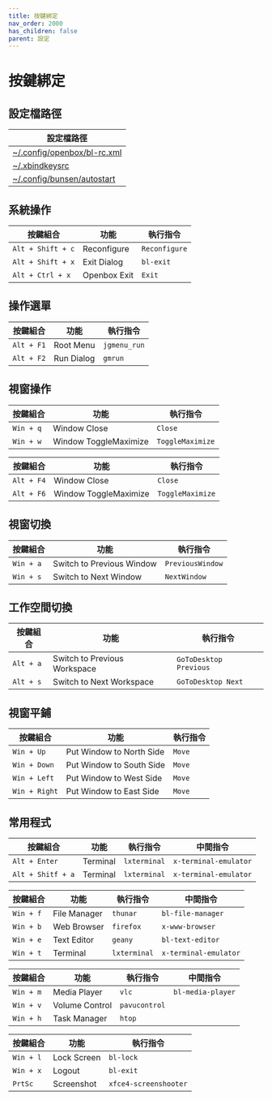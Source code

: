 ```yaml
---
title: 按鍵綁定
nav_order: 2000
has_children: false
parent: 設定
---
```



# 按鍵綁定


## 設定檔路徑

| 設定檔路徑 |
| ----------- |
| [~/.config/openbox/bl-rc.xml](https://github.com/samwhelp/bunsenlabs-adjustment/blob/main/prototype/main/bunsen-config/Main/asset/overlay/etc/skel/.config/openbox/bl-rc.xml#L193-L538) |
| [~/.xbindkeysrc](https://github.com/samwhelp/bunsenlabs-adjustment/blob/main/prototype/main/bunsen-config/Main/asset/overlay/etc/skel/.xbindkeysrc) |
| [~/.config/bunsen/autostart](https://github.com/samwhelp/bunsenlabs-adjustment/blob/main/prototype/main/bunsen-config/Main/asset/overlay/etc/skel/.config/bunsen/autostart#L89-L91) |




## 系統操作

| 按鍵組合           | 功能        | 執行指令             |
| ----------------- | ------------ | -------------------- |
| `Alt + Shift + c` | Reconfigure  | `Reconfigure`       |
| `Alt + Shift + x` | Exit Dialog  | `bl-exit`           |
| `Alt + Ctrl + x`  | Openbox Exit | `Exit`              |




## 操作選單

| 按鍵組合           | 功能        | 執行指令             |
| ----------------- | ------------ | -------------------- |
| `Alt + F1` | Root Menu | `jgmenu_run` |
| `Alt + F2` | Run Dialog | `gmrun` |




## 視窗操作

| 按鍵組合           | 功能        | 執行指令             |
| ----------------- | ------------ | -------------------- |
| `Win + q`         | Window Close    | `Close`        |
| `Win + w`         | Window ToggleMaximize   | `ToggleMaximize`             |


| 按鍵組合           | 功能        | 執行指令             |
| ----------------- | ------------ | -------------------- |
| `Alt + F4`         | Window Close    | `Close`        |
| `Alt + F6`         | Window ToggleMaximize   | `ToggleMaximize`             |




## 視窗切換

| 按鍵組合           | 功能        | 執行指令             |
| ----------------- | ------------ | -------------------- |
| `Win + a`         | Switch to Previous Window    | `PreviousWindow`        |
| `Win + s`         | Switch to Next Window    | `NextWindow`             |




## 工作空間切換

| 按鍵組合           | 功能        | 執行指令             |
| ----------------- | ------------ | -------------------- |
| `Alt + a`         | Switch to Previous Workspace    | `GoToDesktop Previous`        |
| `Alt + s`         | Switch to Next Workspace    | `GoToDesktop Next`             |





## 視窗平鋪

| 按鍵組合           | 功能        | 執行指令             |
| ----------------- | ------------ | -------------------- |
| `Win + Up`         | Put Window to North Side   | `Move`        |
| `Win + Down`         | Put Window to South Side    | `Move`             |
| `Win + Left`         | Put Window to West Side   | `Move`        |
| `Win + Right`         | Put Window to East Side    | `Move`             |




## 常用程式

| 按鍵組合           | 功能        | 執行指令             | 中間指令             |
| ----------------- | ------------ | ------------------- | --------------------- |
| `Alt + Enter`     | Terminal     | `lxterminal`        | `x-terminal-emulator` |
| `Alt + Shitf + a` | Terminal     | `lxterminal`        | `x-terminal-emulator` |


| 按鍵組合           | 功能        | 執行指令             | 中間指令             |
| ----------------- | ------------ | ------------------- | --------------------- |
| `Win + f`         | File Manager | `thunar`            | `bl-file-manager`     |
| `Win + b`         | Web Browser  | `firefox`           | `x-www-browser`       |
| `Win + e`         | Text Editor  | `geany`             | `bl-text-editor`      |
| `Win + t`         | Terminal     | `lxterminal`        | `x-terminal-emulator` |


| 按鍵組合           | 功能        | 執行指令             | 中間指令             |
| ----------------- | -------------- | ------------------- | --------------------- |
| `Win + m`         | Media Player   | `vlc`               | `bl-media-player`     |
| `Win + v`         | Volume Control | `pavucontrol`       |                       |
| `Win + h`         | Task Manager   | `htop`              |                       |


| 按鍵組合           | 功能        | 執行指令             |
| ----------------- | ------------ | --------------------- |
| `Win + l`         | Lock Screen  | `bl-lock`             |
| `Win + x`         | Logout       | `bl-exit`             |
| `PrtSc`           | Screenshot   | `xfce4-screenshooter` |
